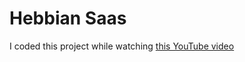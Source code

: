 # Hebbian Saas

I coded this project while watching <a href="https://youtu.be/ukiGFmZ32YA" >this YouTube video</a>

<br/>